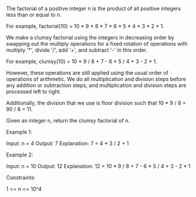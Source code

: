 The factorial of a positive integer n is the product of all positive integers
less than or equal to n.


For example, factorial(10) = 10 * 9 * 8 * 7 * 6 * 5 * 4 * 3 * 2 * 1.


We make a clumsy factorial using the integers in decreasing order by swapping
out the multiply operations for a fixed rotation of operations with multiply
'*', divide '/', add '+', and subtract '-' in this order.


For example, clumsy(10) = 10 * 9 / 8 + 7 - 6 * 5 / 4 + 3 - 2 * 1.


However, these operations are still applied using the usual order of
operations of arithmetic. We do all multiplication and division steps before
any addition or subtraction steps, and multiplication and division steps are
processed left to right.

Additionally, the division that we use is floor division such that 10 * 9 / 8
= 90 / 8 = 11.

Given an integer n, return the clumsy factorial of n.


Example 1:


Input: n = 4
Output: 7
Explanation: 7 = 4 * 3 / 2 + 1


Example 2:


Input: n = 10
Output: 12
Explanation: 12 = 10 * 9 / 8 + 7 - 6 * 5 / 4 + 3 - 2 * 1



Constraints:


1 <= n <= 10^4




